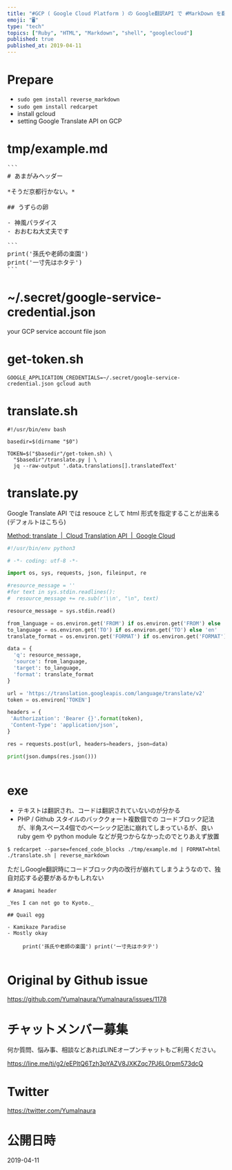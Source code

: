 ```yaml
---
title: "#GCP ( Google Cloud Platform ) の Google翻訳API で #MarkDown を翻訳するとスタイルが崩れ"
emoji: "🖥"
type: "tech"
topics: ["Ruby", "HTML", "Markdown", "shell", "googlecloud"]
published: true
published_at: 2019-04-11
---
```



# Prepare

- `sudo gem install reverse_markdown`
- `sudo gem install redcarpet`
- install gcloud
- setting Google Translate API on GCP

# tmp/example.md

<pre>
```
# あまがみヘッダー

*そうだ京都行かない。*

## うずらの卵

- 神風パラダイス
- おおむね大丈夫です

```
print('孫氏や老師の楽園')
print('一寸先はホタテ')
```
</pre>

# ~/.secret/google-service-credential.json

your GCP service account file json

# get-token.sh

```
GOOGLE_APPLICATION_CREDENTIALS=~/.secret/google-service-credential.json gcloud auth
```

# translate.sh

```
#!/usr/bin/env bash

basedir=$(dirname "$0")

TOKEN=$("$basedir"/get-token.sh) \
  "$basedir"/translate.py | \
  jq --raw-output '.data.translations[].translatedText'
```

# translate.py

Google Translate API では resouce として html 形式を指定することが出来る (デフォルトはこちら)

[Method: translate  |  Cloud Translation API  |  Google Cloud](https://cloud.google.com/translate/docs/reference/rest/v2/translate)

```py
#!/usr/bin/env python3

# -*- coding: utf-8 -*-

import os, sys, requests, json, fileinput, re

#resource_message = ''
#for text in sys.stdin.readlines():
#  resource_message += re.sub(r'\\n', "\n", text)

resource_message = sys.stdin.read()

from_language = os.environ.get('FROM') if os.environ.get('FROM') else 'ja'
to_language = os.environ.get('TO') if os.environ.get('TO') else 'en'
translate_format = os.environ.get('FORMAT') if os.environ.get('FORMAT') else 'text'

data = {
  'q': resource_message,
  'source': from_language,
  'target': to_language,
  'format': translate_format
}

url = 'https://translation.googleapis.com/language/translate/v2'
token = os.environ['TOKEN']

headers = {
 'Authorization': 'Bearer {}'.format(token),
 'Content-Type': 'application/json',
}

res = requests.post(url, headers=headers, json=data)

print(json.dumps(res.json()))
  

```

# exe

- テキストは翻訳され、コードは翻訳されていないのが分かる
- PHP / Github スタイルのバッククォート複数個での コードブロック記法が、半角スペース4個でのベーシック記法に崩れてしまっているが、良い ruby gem や python module などが見つからなかったのでとりあえず放置

```
$ redcarpet --parse=fenced_code_blocks ./tmp/example.md | FORMAT=html ./translate.sh | reverse_markdown
```

ただしGoogle翻訳時にコードブロック内の改行が崩れてしまうようなので、独自対応する必要があるかもしれない

```
# Amagami header 

_Yes I can not go to Kyoto._

## Quail egg 

- Kamikaze Paradise 
- Mostly okay 

     print('孫氏や老師の楽園') print('一寸先はホタテ') 


```

# Original by Github issue

https://github.com/YumaInaura/YumaInaura/issues/1178








<!-- Update From Qiita API -->

# チャットメンバー募集


何か質問、悩み事、相談などあればLINEオープンチャットもご利用ください。

https://line.me/ti/g2/eEPltQ6Tzh3pYAZV8JXKZqc7PJ6L0rpm573dcQ





# Twitter


https://twitter.com/YumaInaura


<!-- Update From Qiita API -->



# 公開日時

2019-04-11
